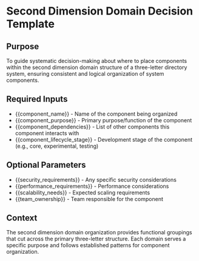 # Second Dimension Domain Decision Template

## Purpose
To guide systematic decision-making about where to place components within the second dimension domain structure of a three-letter directory system, ensuring consistent and logical organization of system components.

## Required Inputs
- {{component_name}} - Name of the component being organized
- {{component_purpose}} - Primary purpose/function of the component
- {{component_dependencies}} - List of other components this component interacts with
- {{component_lifecycle_stage}} - Development stage of the component (e.g., core, experimental, testing)

## Optional Parameters
- {{security_requirements}} - Any specific security considerations
- {{performance_requirements}} - Performance considerations
- {{scalability_needs}} - Expected scaling requirements
- {{team_ownership}} - Team responsible for the component

## Context
The second dimension domain organization provides functional groupings that cut across the primary three-letter structure. Each domain serves a specific purpose and follows established patterns for component organization.

## Instructions
1. Analyze the component's primary purpose against these domain types:

   - core/ : Foundation systems and essential functionality
   - depl/ : Deployment and installation operations
   - util/ : Helper tools and support functions
   - admin/: System administration tasks
   - api/  : Interface-related components
   - mod/  : Extensible and pluggable components
   - test/ : Testing-related components
   - dev/  : Development-specific tools

2. Consider the following factors:
   - Component's fundamental purpose
   - Integration requirements
   - Lifecycle stage
   - Maintenance patterns
   - Team organization
   - Security boundaries
   - Performance implications

3. Evaluate cross-domain communication needs
4. Assess domain hierarchy implications
5. Consider future scaling requirements

## Constraints
- Each component should primarily belong to one domain
- Domain placement should minimize cross-domain dependencies
- Must maintain clear domain boundaries
- Must follow established naming conventions
- Must consider security implications of domain placement

## Expected Output Format
```
Domain Decision:
Selected Domain: {{selected_domain}}
Subdomain: {{selected_subdomain}}
Full Path: {{domain_path}}

Justification:
{{detailed_reasoning}}

Implementation Considerations:
{{list_of_considerations}}

Migration Steps (if applicable):
{{migration_steps}}
```

## Examples
Input Example:
```
{
  "component_name": "AuthService",
  "component_purpose": "Handle user authentication and authorization",
  "component_dependencies": ["UserDB", "SessionManager", "SecurityLogger"],
  "component_lifecycle_stage": "core",
  "security_requirements": "high"
}
```

Expected Output:
```
Domain Decision:
Selected Domain: core/
Subdomain: auth/
Full Path: core/auth/service

Justification:
Authentication is a fundamental system service required by multiple 
components. Its critical nature and security requirements make it 
suitable for core/ rather than mod/ or api/.

Implementation Considerations:
- Implement as core service with strict access controls
- Maintain high-security standards
- Ensure scalable design
- Provide clear integration points

Migration Steps:
1. Create core/auth directory structure
2. Move authentication components
3. Update dependency references
4. Verify security configurations
```

## Validation Rules
1. Selected domain must be one of the defined domain types
2. Path must follow naming conventions
3. Justification must address:
   - Primary purpose alignment
   - Security considerations
   - Integration impacts
   - Maintenance implications

## Error Handling
Common issues to check:
1. Domain conflict resolution:
   - If component could fit multiple domains, use these priorities:
     a. Security criticality (prefer core/)
     b. Fundamental nature (prefer core/)
     c. Interface nature (prefer api/)
     d. Extensibility needs (prefer mod/)

2. Invalid domain selection:
   - Verify against domain purposes
   - Check for naming conflicts
   - Validate against security requirements

3. Cross-domain dependencies:
   - Identify circular dependencies
   - Evaluate communication patterns
   - Check security boundaries
